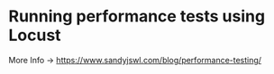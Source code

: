# Running performance tests using Locust

More Info -> https://www.sandyjswl.com/blog/performance-testing/